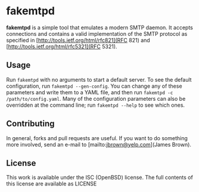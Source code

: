 fakemtpd
========

**fakemtpd** is a simple tool that emulates a modern SMTP daemon. It accepts
connections and contains a valid implementation of the SMTP protocol as specified
in [http://tools.ietf.org/html/rfc821](RFC 821) and
[http://tools.ietf.org/html/rfc5321](RFC 5321).

Usage
-----
Run `fakemtpd` with no arguments to start a default server. To see the default
configuration, run `fakemtpd --gen-config`. You can change any of these parameters
and write them to a YAML file, and then run `fakemtpd -c /path/to/config.yaml`. Many
of the configuration parameters can also be overridden at the command line;
run `fakemtpd --help` to see which ones.

Contributing
------------
In general, forks and pull requests are useful. If you want to do something more
involved, send an e-mail to [mailto:jbrown@yelp.com](James Brown).

License
-------
This work is available under the ISC (OpenBSD) license. The full contents of this
license are available as LICENSE

